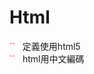 # Html
	
<font color=#FF0000>
	`<!DOCTYPE html>`
</font>
&nbsp; 定義使用html5 <br>
<font color=#FF0000>
 	`<meta charset = "UTF-8">` 
</font>
&nbsp;  html用中文編碼
	
